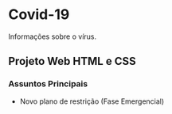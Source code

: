 # Covid-19
Informações sobre o vírus.

## Projeto Web HTML e CSS

### Assuntos Principais 
- Novo plano de restrição (Fase Emergencial)
